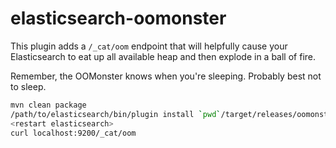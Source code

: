 # elasticsearch-oomonster

This plugin adds a `/_cat/oom` endpoint that will helpfully cause your Elasticsearch to eat up all available heap and then explode in a ball of fire.

Remember, the OOMonster knows when you're sleeping. Probably best not to sleep.

```sh
mvn clean package
/path/to/elasticsearch/bin/plugin install `pwd`/target/releases/oomonster-2.3.3.zip
<restart elasticsearch>
curl localhost:9200/_cat/oom
```
